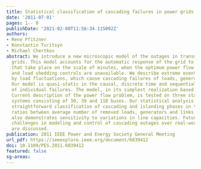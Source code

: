 ```yaml
---
title: Statistical classification of cascading failures in power grids
date: '2011-07-01'
pages: 1-- 8
publishDate: '2021-02-08T11:56:34.115092Z'
authors:
- Rene Pfitzner
- Konstantin Turitsyn
- Michael Chertkov
abstract: We introduce a new microscopic model of the outages in transmission power
  grids. This model accounts for the automatic response of the grid to load fluctuations
  that take place on the scale of minutes, when the optimum power flow adjustments
  and load shedding controls are unavailable. We describe extreme events, initiated
  by load fluctuations, which cause cascading failures of loads, generators and lines.
  Our model is quasi-static in the causal, discrete time and sequential resolution
  of individual failures. The model, in its simplest realization based on the Directed
  Current description of the power flow problem, is tested on three standard IEEE
  systems consisting of 30, 39 and 118 buses. Our statistical analysis suggests a
  straightforward classification of cascading and islanding phases in terms of the
  ratios between average number of removed loads, generators and links. The analysis
  also demonstrates sensitivity to variations in line capacities. Future research
  challenges in modeling and control of cascading outages over real-world power networks
  are discussed.
publication: 2011 IEEE Power and Energy Society General Meeting
url_pdf: https://ieeexplore.ieee.org/document/6039412
doi: 10.1109/PES.2011.6039412
featured: false
sg-areas:
---
```

